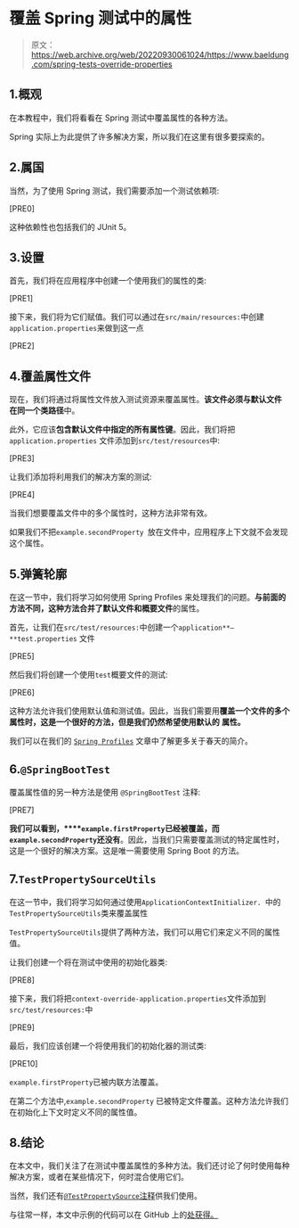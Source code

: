 # 覆盖 Spring 测试中的属性

> 原文：<https://web.archive.org/web/20220930061024/https://www.baeldung.com/spring-tests-override-properties>

## 1.概观

在本教程中，我们将看看在 Spring 测试中覆盖属性的各种方法。

Spring 实际上为此提供了许多解决方案，所以我们在这里有很多要探索的。

## 2.属国

当然，为了使用 Spring 测试，我们需要添加一个测试依赖项:

[PRE0]

这种依赖性也包括我们的 JUnit 5。

## 3.设置

首先，我们将在应用程序中创建一个使用我们的属性的类:

[PRE1]

接下来，我们将为它们赋值。我们可以通过在`src/main/resources:`中创建`application.properties`来做到这一点

[PRE2]

## 4.覆盖属性文件

现在，我们将通过将属性文件放入测试资源来覆盖属性。**该文件必须与默认文件** **在同一个类路径**中。

此外，它应该**包含默认文件中指定的所有属性键**。因此，我们将把`application.properties` 文件添加到`src/test/resources`中:

[PRE3]

让我们添加将利用我们的解决方案的测试:

[PRE4]

当我们想要覆盖文件中的多个属性时，这种方法非常有效。

如果我们不把`example.secondProperty `放在文件中，应用程序上下文就不会发现这个属性。

## 5.弹簧轮廓

在这一节中，我们将学习如何使用 Spring Profiles 来处理我们的问题。**与前面的** **方法不同，这种方法合并了默认文件和概要文件**的属性。

首先，让我们在`src/test/resources:`中创建一个`application**–**test.properties` 文件

[PRE5]

然后我们将创建一个使用`test`概要文件的测试:

[PRE6]

这种方法允许我们使用默认值和测试值。因此，当我们需要用**覆盖一个文件的多个属性时，这是一个很好的方法，但是我们仍然希望使用默认的** **属性。**

我们可以在我们的 [`Spring Profiles`](/web/20220626075642/https://www.baeldung.com/spring-profiles) 文章中了解更多关于春天的简介。

## 6.`@SpringBootTest`

覆盖属性值的另一种方法是使用 `@SpringBootTest` 注释:

[PRE7]

**我们可以看到，****`example.firstProperty`已经被覆盖，而`example.secondProperty`还没有**。因此，当我们只需要覆盖测试的特定属性时，这是一个很好的解决方案。这是唯一需要使用 Spring Boot 的方法。

## 7.`TestPropertySourceUtils`

在这一节中，我们将学习如何通过使用`ApplicationContextInitializer. `中的`TestPropertySourceUtils`类来覆盖属性

`TestPropertySourceUtils`提供了两种方法，我们可以用它们来定义不同的属性值。

让我们创建一个将在测试中使用的初始化器类:

[PRE8]

接下来，我们将把`context-override-application.properties`文件添加到`src/test/resources:`中

[PRE9]

最后，我们应该创建一个将使用我们的初始化器的测试类:

[PRE10]

`example.firstProperty`已被内联方法覆盖。

在第二个方法中,`example.secondProperty` 已被特定文件覆盖。这种方法允许我们在初始化上下文时定义不同的属性值。

## 8.结论

在本文中，我们关注了在测试中覆盖属性的多种方法。我们还讨论了何时使用每种解决方案，或者在某些情况下，何时混合使用它们。

当然，我们还有[`@TestPropertySource`注释](/web/20220626075642/https://www.baeldung.com/spring-test-property-source)供我们使用。

与往常一样，本文中示例的代码可以在 GitHub 上的[处获得。](https://web.archive.org/web/20220626075642/https://github.com/eugenp/tutorials/tree/master/testing-modules/spring-testing)